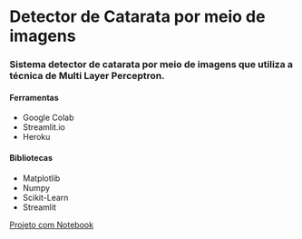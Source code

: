 # Detector de Catarata por meio de imagens

<h3> Sistema detector de catarata por meio de imagens que utiliza a técnica de Multi Layer Perceptron.</h3>

<h4>Ferramentas</h4>
<ul>
  <li>Google Colab</li>
  <li>Streamlit.io</li>
  <li>Heroku</li>
</ul>

<h4>Bibliotecas</h4>
<ul>
  <li>Matplotlib</li>
  <li>Numpy</li>
  <li>Scikit-Learn</li>
  <li>Streamlit</li>
</ul>

<a href="https://1drv.ms/u/s!Al4V1XqvEXSxg-Zhgwifh1NCGj6tbQ?e=D1t7yG">Projeto com Notebook</a>
